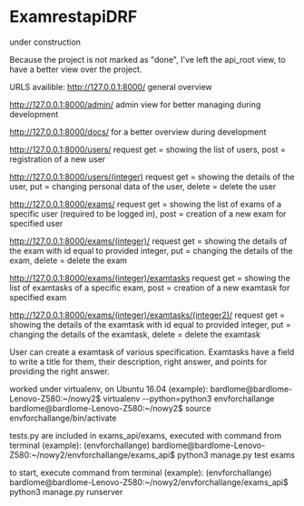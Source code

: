 # ExamrestapiDRF
under construction


Because the project is not marked as "done", I've left the api_root view, to have a better view over the project.


URLS availible:
http://127.0.0.1:8000/
 general overview

http://127.0.0.1:8000/admin/
 admin view for better managing during development

http://127.0.0.1:8000/docs/
 for a better overview during development

http://127.0.0.1:8000/users/
 request get = showing the list of users, post = registration of a new user

http://127.0.0.1:8000/users/(integer)
 request get = showing the details of the user, put = changing personal data of the user, delete = delete the user

http://127.0.0.1:8000/exams/
 request get = showing the list of exams of a specific user (required to be logged in), post = creation of a new exam for specified user

http://127.0.0.1:8000/exams/(integer)/
 request get = showing the details of the exam with id equal to provided integer, put = changing the details of the exam, delete = delete the exam

http://127.0.0.1:8000/exams/(integer)/examtasks
 request get = showing the list of examtasks of a specific exam, post = creation of a new examtask for specified exam

http://127.0.0.1:8000/exams/(integer)/examtasks/(integer2)/
 request get = showing the details of the examtask with id equal to provided integer, put = changing the details of the examtask, delete = delete the examtask


User can create a examtask of various specification. Examtasks have a field to write a title for them, their description, right answer, and points for providing the right answer.

worked under virtualenv, on Ubuntu 16.04 (example):
bardlome@bardlome-Lenovo-Z580:~/nowy2$ virtualenv --python=python3 envforchallange
bardlome@bardlome-Lenovo-Z580:~/nowy2$ source envforchallange/bin/activate 

tests.py are included in exams_api/exams, executed with command from terminal (example):
(envforchallange) bardlome@bardlome-Lenovo-Z580:~/nowy2/envforchallange/exams_api$ python3  manage.py  test  exams

to start, execute command from terminal (example):
(envforchallange) bardlome@bardlome-Lenovo-Z580:~/nowy2/envforchallange/exams_api$ python3  manage.py  runserver



